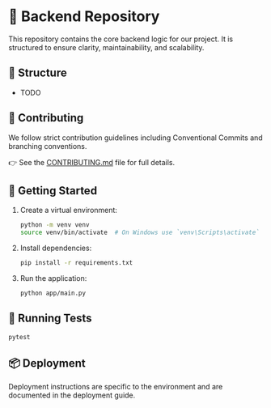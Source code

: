 
# 🧠 Backend Repository

This repository contains the core backend logic for our project. It is structured to ensure clarity, maintainability, and scalability.

## 📁 Structure

- TODO

## 🤝 Contributing

We follow strict contribution guidelines including Conventional Commits and branching conventions.

👉 See the [CONTRIBUTING.md](./CONTRIBUTING.md) file for full details.

## 🚀 Getting Started

1. Create a virtual environment:
    ```bash
    python -m venv venv
    source venv/bin/activate  # On Windows use `venv\Scripts\activate`
    ```

2. Install dependencies:
    ```bash
    pip install -r requirements.txt
    ```

3. Run the application:
    ```bash
    python app/main.py
    ```

## 🧪 Running Tests

```bash
pytest
```

## 📦 Deployment

Deployment instructions are specific to the environment and are documented in the deployment guide.
